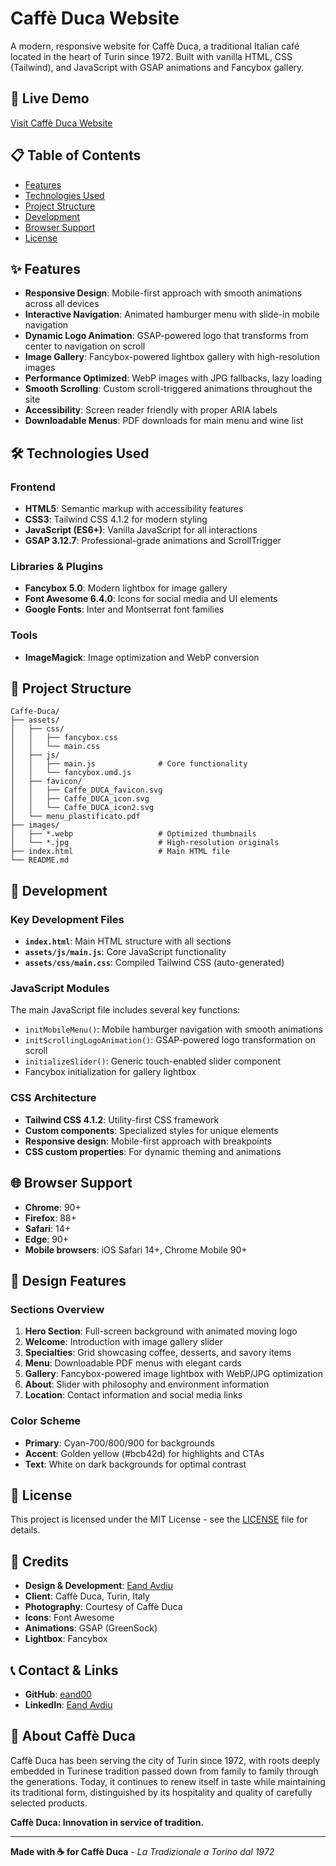 # Caffè Duca Website

A modern, responsive website for Caffè Duca, a traditional Italian café located in the heart of Turin since 1972. Built with vanilla HTML, CSS (Tailwind), and JavaScript with GSAP animations and Fancybox gallery.

## 🚀 Live Demo

[Visit Caffè Duca Website](https://eand00.github.io/Caffe-Duca/)

## 📋 Table of Contents

- [Features](#features)
- [Technologies Used](#technologies-used)
- [Project Structure](#project-structure)
- [Development](#development)
- [Browser Support](#browser-support)
- [License](#license)

## ✨ Features

- **Responsive Design**: Mobile-first approach with smooth animations across all devices
- **Interactive Navigation**: Animated hamburger menu with slide-in mobile navigation
- **Dynamic Logo Animation**: GSAP-powered logo that transforms from center to navigation on scroll
- **Image Gallery**: Fancybox-powered lightbox gallery with high-resolution images
- **Performance Optimized**: WebP images with JPG fallbacks, lazy loading
- **Smooth Scrolling**: Custom scroll-triggered animations throughout the site
- **Accessibility**: Screen reader friendly with proper ARIA labels
- **Downloadable Menus**: PDF downloads for main menu and wine list

## 🛠 Technologies Used

### Frontend
- **HTML5**: Semantic markup with accessibility features
- **CSS3**: Tailwind CSS 4.1.2 for modern styling
- **JavaScript (ES6+)**: Vanilla JavaScript for all interactions
- **GSAP 3.12.7**: Professional-grade animations and ScrollTrigger

### Libraries & Plugins
- **Fancybox 5.0**: Modern lightbox for image gallery
- **Font Awesome 6.4.0**: Icons for social media and UI elements
- **Google Fonts**: Inter and Montserrat font families

### Tools
- **ImageMagick**: Image optimization and WebP conversion

## 📁 Project Structure

```
Caffe-Duca/
├── assets/
│   ├── css/
│   │   ├── fancybox.css
│   │   └── main.css
│   ├── js/
│   │   ├── main.js              # Core functionality
│   │   └── fancybox.umd.js
│   ├── favicon/
│   │   ├── Caffe_DUCA_favicon.svg
│   │   ├── Caffe_DUCA_icon.svg
│   │   └── Caffe_DUCA_icon2.svg
│   └── menu_plastificato.pdf
├── images/
│   ├── *.webp                   # Optimized thumbnails
│   └── *.jpg                    # High-resolution originals
├── index.html                   # Main HTML file
└── README.md
```

## 🔧 Development

### Key Development Files

- **`index.html`**: Main HTML structure with all sections
- **`assets/js/main.js`**: Core JavaScript functionality
- **`assets/css/main.css`**: Compiled Tailwind CSS (auto-generated)

### JavaScript Modules

The main JavaScript file includes several key functions:

- `initMobileMenu()`: Mobile hamburger navigation with smooth animations
- `initScrollingLogoAnimation()`: GSAP-powered logo transformation on scroll
- `initializeSlider()`: Generic touch-enabled slider component
- Fancybox initialization for gallery lightbox

### CSS Architecture

- **Tailwind CSS 4.1.2**: Utility-first CSS framework
- **Custom components**: Specialized styles for unique elements
- **Responsive design**: Mobile-first approach with breakpoints
- **CSS custom properties**: For dynamic theming and animations

## 🌐 Browser Support

- **Chrome**: 90+
- **Firefox**: 88+  
- **Safari**: 14+
- **Edge**: 90+
- **Mobile browsers**: iOS Safari 14+, Chrome Mobile 90+

## 🎨 Design Features

### Sections Overview

1. **Hero Section**: Full-screen background with animated moving logo
2. **Welcome**: Introduction with image gallery slider  
3. **Specialties**: Grid showcasing coffee, desserts, and savory items
4. **Menu**: Downloadable PDF menus with elegant cards
5. **Gallery**: Fancybox-powered image lightbox with WebP/JPG optimization
6. **About**: Slider with philosophy and environment information
7. **Location**: Contact information and social media links

### Color Scheme
- **Primary**: Cyan-700/800/900 for backgrounds
- **Accent**: Golden yellow (#bcb42d) for highlights and CTAs
- **Text**: White on dark backgrounds for optimal contrast

## 📄 License

This project is licensed under the MIT License - see the [LICENSE](LICENSE) file for details.

## 👥 Credits

- **Design & Development**: [Eand Avdiu](https://github.com/eand00)
- **Client**: Caffè Duca, Turin, Italy  
- **Photography**: Courtesy of Caffè Duca
- **Icons**: Font Awesome
- **Animations**: GSAP (GreenSock)
- **Lightbox**: Fancybox

## 📞 Contact & Links

- **GitHub**: [eand00](https://github.com/eand00)
- **LinkedIn**: [Eand Avdiu](https://www.linkedin.com/in/eand-avdiu-8a0047153/)

## 🏪 About Caffè Duca

Caffè Duca has been serving the city of Turin since 1972, with roots deeply embedded in Turinese tradition passed down from family to family through the generations. Today, it continues to renew itself in taste while maintaining its traditional form, distinguished by its hospitality and quality of carefully selected products.

**Caffè Duca: Innovation in service of tradition.**

---

**Made with ☕ for Caffè Duca** - *La Tradizionale a Torino dal 1972*